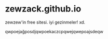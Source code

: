 # zewzack.github.io

zewzew'in free sitesi. iyi gezinmeler! xd.

qwpoejağposdjqwpoekaczcpqwejqwepoajsdeqw

